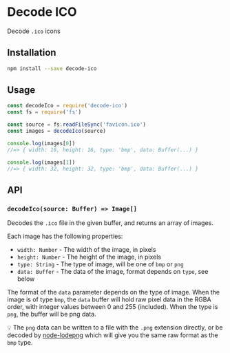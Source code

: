 # Decode ICO

Decode `.ico` icons

## Installation

```sh
npm install --save decode-ico
```

## Usage

```js
const decodeIco = require('decode-ico')
const fs = require('fs')

const source = fs.readFileSync('favicon.ico')
const images = decodeIco(source)

console.log(images[0])
//=> { width: 16, height: 16, type: 'bmp', data: Buffer(...) }

console.log(images[1])
//=> { width: 32, height: 32, type: 'bmp', data: Buffer(...) }
```

## API

### `decodeIco(source: Buffer) => Image[]`

Decodes the `.ico` file in the given buffer, and returns an array of images.

Each image has the following properties:

- `width: Number` - The width of the image, in pixels
- `height: Number` - The height of the image, in pixels
- `type: String` - The type of image, will be one of `bmp` or `png`
- `data: Buffer` - The data of the image, format depends on `type`, see below

The format of the `data` parameter depends on the type of image. When the image is of type `bmp`, the `data` buffer will hold raw pixel data in the RGBA order, with integer values between 0 and 255 (included). When the type is `png`, the buffer will be png data.

💡 The `png` data can be written to a file with the `.png` extension directly, or be decoded by [node-lodepng](https://github.com/LinusU/node-lodepng) which will give you the same raw format as the `bmp` type.
